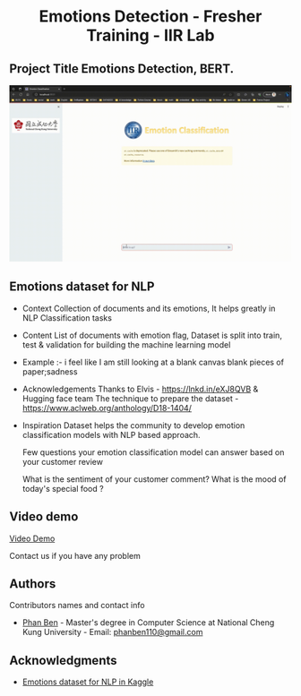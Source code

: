 <h1 align="center">Emotions Detection - Fresher Training - IIR Lab</h1>

<!DOCTYPE html>
<html>
<head>
</head>
<body>

<h2> Project Title Emotions Detection, BERT.</h2>

</body>
</html>


![](https://raw.githubusercontent.com/phanben110/IIR_Emotions_Detection/master/Emotion%20Classification.gif)

## Emotions dataset for NLP
* Context
Collection of documents and its emotions, It helps greatly in NLP Classification tasks

* Content
List of documents with emotion flag, Dataset is split into train, test & validation for building the machine learning model

* Example :-
i feel like I am still looking at a blank canvas blank pieces of paper;sadness

* Acknowledgements
Thanks to Elvis - https://lnkd.in/eXJ8QVB & Hugging face team
The technique to prepare the dataset - https://www.aclweb.org/anthology/D18-1404/

* Inspiration
  Dataset helps the community to develop emotion classification models with NLP based approach.

  Few questions your emotion classification model can answer based on your customer review

  What is the sentiment of your customer comment?
  What is the mood of today's special food ?

## Video demo
[Video Demo](https://www.youtube.com/watch?v=Ax9eA35H-_I) 

Contact us if you have any problem

## Authors
Contributors names and contact info

* [Phan Ben](https://www.facebook.com/benphan110) - Master's degree in Computer Science at National Cheng Kung University - Email: phanben110@gmail.com

## Acknowledgments

* [Emotions dataset for NLP in Kaggle ](https://www.kaggle.com/datasets/praveengovi/emotions-dataset-for-nlp)
